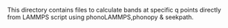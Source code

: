 This directory contains files to calculate bands at specific q points directly from LAMMPS script using phonoLAMMPS,phonopy & seekpath. 
